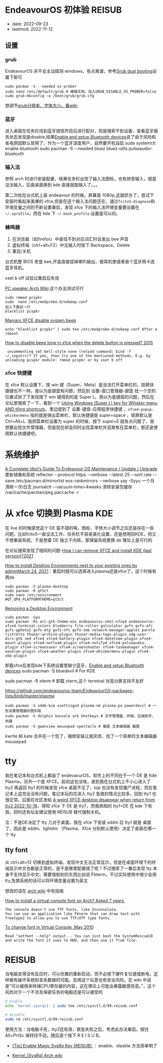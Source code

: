 # EndeavourOS 初体验 REISUB
- date: 2022-09-23
- lastmod: 2022-11-12

## 设置
### grub

EndeavourOS 并不会主动探测 windows，有点离谱，参考[Grub dual booting](https://discovery.endeavouros.com/grub-and-refind/grub-dual-booting/2021/07/)设置下即可

    sudo pacman -S --needed os-prober
    sudo nano /etc/default/grub # 编辑文档，加入GRUB_DISABLE_OS_PROBER=false
    sudo grub-mkconfig -o /boot/grub/grub.cfg

想调节[grub分辨率、字体大小，看wiki](https://wiki.archlinux.org/title/HiDPI#GRUB)

### 蓝牙

进入桌面在任务栏找到蓝牙按钮开启后进行配对，但是搜索不到设备，查看蓝牙服务状态发现是disable,结果[Enable and setup Bluetooth devices](https://discovery.endeavouros.com/bluetooth/bluetooth/2021/03/)说了由于风险和省电原因默认禁用了，作为一个蓝牙深度用户，自然要开机自启
    sudo systemctl enable bluetooth
    sudo pacman -S --needed bluez bluez-utils pulseaudio-bluetooth
    
### 输入法

参照 arch 时进行安装配置，结果任务栏出现了输入法图标，也有拼音输入，就是没法输入，后面桌面换到 kde 直接就能输入了。。。

第二次给在台式机上装 endeavour 的时候，屏幕是 1080p,这就好办了，尝试下安装时看起来美爆的 xfce,但是在这个输入法问题还在，通过`fcitx5-diagnose`和环境变量之间的不断设置重启，发现 xfce 下的输入法环境变量要设置在 `~/.xprofile`，而在 kde 下 `~/.bash_profile` 设置是可以的。

### 蜂鸣器

1. 在浏览器（如firefox）中查找不到对应词汇时会发出 bee 声音
2. 虚拟终端（ctrl+alt+F2）中无输入时按下 Backspace、Delete
3. 重启/关机

台式机整 BIOS 老是 bee,开盖直接拔掉喇叭输出，接耳机使或者装个蓝牙网卡连蓝牙耳机。

xset b off 试验过重启后失效

[PC speaker Arch Wiki](https://wiki.archlinux.org/title/PC_speaker#Globally):这个办法测试可行

    sudo rmmod pcspkr
    sudo  nano /etc/modprobe.d/nobeep.conf
    加入下面这一行
    blacklist pcspkr

[Manjaro XFCE disable system beep](https://forum.manjaro.org/t/manjaro-xfce-disable-system-beep/102538)

    echo "blacklist pcspkr" | sudo tee /etc/modprobe.d/nobeep.conf After a reboot

[How to disable beep tone in xfce when the delete button is pressed? 2015](https://unix.stackexchange.com/questions/214607/how-to-disable-beep-tone-in-xfce-when-the-delete-button-is-pressed)

     uncommenting set bell-style none (reload command: bind -f ~/.inputrc)? If yes, then try one of the mentioned methods. E.g. by unloading pcspkr module: rmmod pcspkr or by xset b off

### xfce 快捷键

在 xfce 默认设置下，按 win 键（Super、Meta）是没法打开菜单栏的，锁屏快捷键也不一样。我以为是键盘有问题，然后到 设置-窗口管理器-键盘 找一个空的位置试验了下发现按下 win 键得到的是 Super L。我以为是键盘的问题，然后在论坛里搜索了一下，看到一个 [Using Windows (Super L) key for Whisker menu AND tiling shortcuts](https://forum.endeavouros.com/t/using-windows-super-l-key-for-whisker-menu-and-tiling-shortcuts/27784)，里边提到了 设置-键盘-应用程序快捷键 ，`xfce4-popup-whiskermenu` 指的就是弹出菜单栏，默认快捷键是 super+space ，锁屏默认是 Ctrl+Alt+L. 我把菜单栏设置为 super 的时候，按下 super+E 就有点问题了，我想要出现文件管理器，但是现在却会同时出现菜单栏并且聚焦在菜单栏，那还是使用默认快捷键吧。

# 系统维护

[A Complete Idiot’s Guide To Endeavour OS Maintenance / Update / Upgrade](https://forum.endeavouros.com/t/a-complete-idiots-guide-to-endeavour-os-maintenance-update-upgrade/25184)
    更新镜像和系统
    reflector --protocol https --verbose --latest 25 --sort rate --save /etc/pacman.d/mirrorlist
    eos-rankmirrors --verbose
    yay -Syyu
    一个月清除一次i日志
    journalctl --vacuum-time=4weeks
    清除安装包缓存 /var/cache/pacman/pkg
    paccache -r

# 从 xfce 切换到 Plasma KDE

在 live 的时候感觉这个 DE 蛮不错的唉，图标、字体大小调节之后还是存在一些问题，比如fcitx5一直没法工作、任务栏不容易美化设置，还是想用回KDE，但又不想重装系统，于是想着 DE 独立于内核，那保留系统更换 de 理论上是可行的

在论坛搜索发现了相同的问题-[How I can remove XFCE and install KDE (last version)?2021](https://forum.endeavouros.com/t/how-i-can-remove-xfce-and-install-kde-last-version/14123/3)

[How to install Desktop Environments next to your existing ones by adminMarch 24, 2021](https://discovery.endeavouros.com/desktop-environments/how-to-install-desktop-environments-next-to-your-existing-ones/2021/03/)：重启时就可以选择进入plasma还是xfce了，这个时候有两de

    sudo pacman -S plasma-desktop
    sudo pacman -R qt5ct
    sudo nano /etc/environment
    #QT_QPA_PLATFORMTHEME=qt5ct

[Removing a Desktop Environment](https://discovery.endeavouros.com/desktop-environments/removing-a-desktop-environment/2021/03/)

    sudo pacman -Syu
    sudo pacman -Rs arc-gtk-theme-eos endeavouros-skel-xfce4 endeavouros-xfce4-terminal-colors blueberry file-roller galculator gvfs gvfs-afc gvfs-gphoto2 gvfs-mtp gvfs-nfs gvfs-smb network-manager-applet parole ristretto thunar-archive-plugin thunar-media-tags-plugin xdg-user-dirs-gtk xed xfce4 xfce4-battery-plugin xfce4-datetime-plugin xfce4-mount-plugin xfce4-netload-plugin xfce4-notifyd xfce4-pulseaudio-plugin xfce4-screensaver xfce4-screenshooter xfce4-taskmanager xfce4-wavelan-plugin xfce4-weather-plugin xfce4-whiskermenu-plugin xfce4-xkb-plugin

卸载xfce后发现kde下系统设置里缺少蓝牙，[Enable and setup Bluetooth devices](https://discovery.endeavouros.com/bluetooth/bluetooth/2021/03/)
    sudo pacman -S bluedevil    # For KDE

sudo pacman -R xterm    # 卸载 xterm,这个 terminal 对高分屏支持不友好

https://github.com/endeavouros-team/EndeavourOS-packages-lists/blob/master/plasma

    sudo pacman -S sddm-kcm xsettingsd plasma-nm plasma-pa powerdevil # 一些设置管理器的图形版
    sudo pacman -S dolphin konsole ark khotkeys # 文件管理器、终端、压缩软件、热键
    sudo pacman -S gwenview mousepad spectacle # 看图 文本编辑器 截图

kwrite 和 kate 合并在一个包了，捆绑安装让我厌烦，找了一个简单的文本编辑器 mousepad

# tty

我在笔记本和台式机上都装了 endevaourOS，软件上的不同在于一个 DE 是 Kde Plasma，另外一个是 XFCE。起初这也没啥，直到我在台式机上不小心进入了 tty2 再返回 tty1 的时候发现 xfce 桌面不见了，top 也没有发现僵尸进程，而在笔记本上这完全没有问题，笔记本玩的花进入 tty2 急救的情况比较多，回到 tty1 也很正常。后面在社区发帖 [A weird XFCE desktop disappear when return from tty2   2022-10-18](https://forum.endeavouros.com/t/a-weird-xfce-crash-when-return-from-tty2/32951)，得知 xfce 下 DE 是 tty7，而我熟知的 tty1=DE 在 kde 下有效。同时还有坛友建议使用 REISUB 替代强制关机。

注：不是DE决定了 tty 几对于桌面，我在 xfce 下安装 sddm 后 tty1 就是 桌面了，因此是 sddm、lightdm （Plasma、Xfce 分别默认使用）决定了桌面在哪一个 tty

## tty font

从 ctrl+alt+f2 切换到虚拟终端，发现中文无法正常显示，但是在桌面环境下的终端显示中文也都是正常的，是不是哪里配置错了呢？不过搜索了一番后发现 tty 本身不支持显示中文，需要借助别的东西比如说 Fbterm。不过实际使用中很少会用 tty,急救系统的话可以将环境变量设置为英文

想改的话在 [arch wiki](https://wiki.archlinux.org/title/Linux_console) 中有指南

[How to install a virtual console font on Arch? Asked 7 years,](https://unix.stackexchange.com/questions/206040/how-to-install-a-virtual-console-font-on-arch)

	The console doesn't use TTF fonts, like Inconsolata.
	You can use an application like Fbterm that can draw text with freetype2 to allow you to use TTF/OTF type fonts.


[To change font in Virtual Console .May 2010](https://www.linuxquestions.org/questions/linux-newbie-8/to-change-font-in-virtual-console-819721/)

    Read "setfont --help" output... You can just boot the SystemRescueCD and write the font it uses to HDD, and then use it from file.

# REISUB

当电脑变得没有反应时，可以优雅的重新启动，而不必按下硬件复位键或断电，这样做有破坏系统和丢失数据的可能。启用这个玩意也有安全风险，在 wiki 中说是“可以被用来转储CPU寄存器的内容，这在理论上可能会暴露敏感信息。”，这个风险对于一个不涉及保密任务的电脑还是可以接受的

```bash
# enable
echo 'kernel.sysrq=1' | sudo tee /etc/sysctl.d/99-reisub.conf 

# disable
sudo rm /etc/sysctl.d/99-reisub.conf
```

使用方法：当电脑卡死，tty2还有效，救急失败之后，考虑此办法重启。按住 Alt+PrtSc 保持住不动，随后逐个按下 R E I S U B。 

- [[Tip] Enable Magic SysRq Key (REISUB) ](https://forum.endeavouros.com/t/tip-enable-magic-sysrq-key-reisub/7576)： enable、diasble 方法简单明了

- [Kernel_(SysRq) Arch wiki](https://wiki.archlinux.org/title/Keyboard_shortcuts#Kernel_(SysRq))
